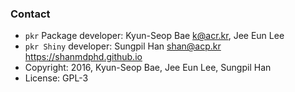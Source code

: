 ### Contact

- `pkr` Package developer: Kyun-Seop Bae <k@acr.kr>, Jee Eun Lee  
- `pkr Shiny` developer: Sungpil Han <shan@acp.kr> <https://shanmdphd.github.io>
- Copyright: 2016, Kyun-Seop Bae, Jee Eun Lee, Sungpil Han
- License: GPL-3


